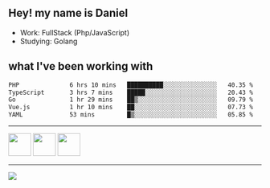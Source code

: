 ## Hey! my name is Daniel

- Work: FullStack (Php/JavaScript)
- Studying: Golang

## what I've been working with
<!--START_SECTION:waka-->

```txt
PHP              6 hrs 10 mins   ██████████░░░░░░░░░░░░░░░   40.35 %
TypeScript       3 hrs 7 mins    █████░░░░░░░░░░░░░░░░░░░░   20.43 %
Go               1 hr 29 mins    ██▒░░░░░░░░░░░░░░░░░░░░░░   09.79 %
Vue.js           1 hr 10 mins    ██░░░░░░░░░░░░░░░░░░░░░░░   07.73 %
YAML             53 mins         █▒░░░░░░░░░░░░░░░░░░░░░░░   05.85 %
```

<!--END_SECTION:waka-->
    

<hr>
<div>
    <img height="45" src="https://img.icons8.com/color/48/000000/nodejs.png"/>
    <img height="45" src="https://www.vectorlogo.zone/logos/golang/golang-ar21.svg">
    <img height="45" src="https://www.vectorlogo.zone/logos/nestjs/nestjs-icon.svg">
</div>
<hr>
<div>
    <a href="https://www.linkedin.com/in/daniel-lucas-bb7b82193/" target="_blank">
        <img src="https://img.shields.io/badge/LinkedIn-0077B5?style=for-the-badge&logo=linkedin&logoColor=white">
    </a>
</div>
